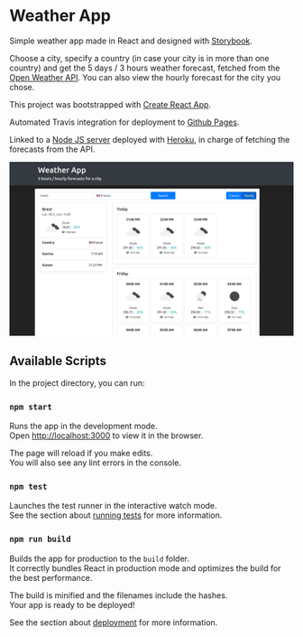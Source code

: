 # Weather App

Simple weather app made in React and designed with [Storybook](https://storybook.js.org/docs/react/get-started/introduction).

Choose a city, specify a country (in case your city is in more than one country) and get the 5 days / 3 hours weather forecast, fetched from the [Open Weather API](https://openweathermap.org/a). You can also view the hourly forecast for the city you chose.

This project was bootstrapped with [Create React App](https://github.com/facebook/create-react-app).

Automated Travis integration for deployment to [Github Pages](https://alarid.github.io/WeatherApp/).

Linked to a [Node JS server](https://github.com/Alarid/WeatherApp-Server) deployed with [Heroku](https://heroku.com), in charge of fetching the forecasts from the API.


![screenshot](./public/screenshot.png)


## Available Scripts

In the project directory, you can run:

### `npm start`

Runs the app in the development mode.<br />
Open [http://localhost:3000](http://localhost:3000) to view it in the browser.

The page will reload if you make edits.<br />
You will also see any lint errors in the console.

### `npm test`

Launches the test runner in the interactive watch mode.<br />
See the section about [running tests](https://facebook.github.io/create-react-app/docs/running-tests) for more information.

### `npm run build`

Builds the app for production to the `build` folder.<br />
It correctly bundles React in production mode and optimizes the build for the best performance.

The build is minified and the filenames include the hashes.<br />
Your app is ready to be deployed!

See the section about [deployment](https://facebook.github.io/create-react-app/docs/deployment) for more information.

